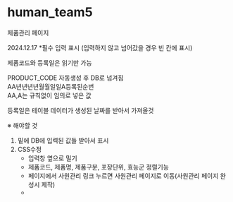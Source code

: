# human_team5
제품관리 페이지

2024.12.17
*필수 입력 표시
(입력하지 않고 넘어갔을 경우 빈 칸에 표시)

제품코드와 등록일은 읽기만 가능

PRODUCT_CODE 자동생성 후 DB로 넘겨짐<br>
AA년년년년월월일일A등록된순번<br>
AA,A는 규칙없이 임의로 넣은 값

등록일은 테이블 데이터가 생성된 날짜를 받아서 가져올것

※ 해야할 것
1. 밑에 DB에 입력된 값들 받아서 표시
2. CSS수정
   - 입력창 옆으로 밀기
   - 제품코드, 제품명, 제품구분, 포장단위, 효능군 정렬기능
   - 페이지에서 사원관리 링크 누르면 사원관리 페이지로 이동(사원관리 페이지 완성시 제작)
   - 
